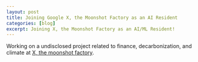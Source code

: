 ```yaml
---
layout: post
title: Joining Google X, the Moonshot Factory as an AI Resident
categories: [blog]
excerpt: Joining X, the Moonshot Factory as an AI/ML Resident!
---
```


Working on a undisclosed project related to finance, decarbonization, and climate at [X, the moonshot factory](https://x.company/).